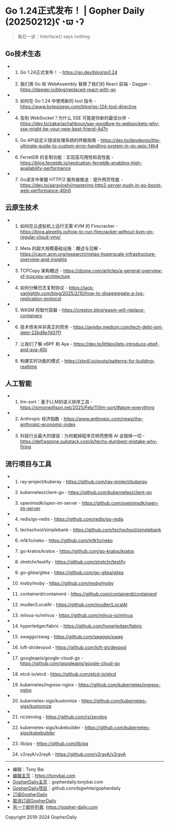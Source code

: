 # Go 1.24正式发布！ | Gopher Daily (20250212)ʕ◔ϖ◔ʔ

>每日一谚：Interface{} says nothing

## Go技术生态


- 1. Go 1.24正式发布！ - https://go.dev/blog/go1.24

- 2. 我们用 Go 和 WebAssembly 替换了我们的 React 前端 - Dagger - https://dagger.io/blog/replaced-react-with-go

- 3. 如何在 Go 1.24 中使用新的 tool 指令 - https://www.bytesizego.com/blog/go-124-tool-directive

- 4. 告别 WebSocket？为什么 SSE 可能是你新的最佳伙伴 - https://dev.to/zakariachahboun/say-goodbye-to-websockets-why-sse-might-be-your-new-best-friend-4d7n

- 5. Go API自定义错误处理系统的终极指南 - https://dev.to/devdevgo/the-ultimate-guide-to-custom-error-handling-system-in-go-apis-14h4

- 6. FerretDB 的复制功能：实现高可用性和高性能 - https://blog.ferretdb.io/replication-ferretdb-enabling-high-availability-performance

- 7. Go语言中掌握 HTTP/2 服务器推送：提升网页性能 - https://dev.to/aaravjoshi/mastering-http2-server-push-in-go-boost-web-performance-40n0


## 云原生技术


- 1. 如何在云虚拟机上运行无需 KVM 的 Firecracker - https://blog.alexellis.io/how-to-run-firecracker-without-kvm-on-regular-cloud-vms/

- 2. Meta 的超大规模基础设施：概述与见解 - https://cacm.acm.org/research/metas-hyperscale-infrastructure-overview-and-insights

- 3. TCPCopy 架构概述 - https://dzone.com/articles/a-general-overview-of-tcpcopy-architecture

- 4. 如何分解日志复制协议 - https://jack-vanlightly.com/blog/2025/2/10/how-to-disaggregate-a-log-replication-protocol

- 5. WASM 将取代容器 - https://creston.blog/wasm-will-replace-containers

- 6. 技术债务并非真正的债务 - https://avivby.medium.com/tech-debt-isnt-debt-22bd8e7d37f1

- 7. 让我们了解 eBPF 和 Aya - https://dev.to/littlejo/lets-introduce-ebpf-and-aya-40ji

- 8. 构建实时功能的模式 - https://zknill.io/posts/patterns-for-building-realtime


## 人工智能


- 1. llm-sort：基于LLM的语义排序工具 - https://simonwillison.net/2025/Feb/11/llm-sort/#atom-everything

- 2. Anthropic 经济指数 - https://www.anthropic.com/news/the-anthropic-economic-index

- 3. 科技行业最大的错误：为何裁掉程序员转而使用 AI 会毁掉一切 - https://defragzone.substack.com/p/techs-dumbest-mistake-why-firing


## 流行项目与工具


- 1. ray-project/kuberay - https://github.com/ray-project/kuberay

- 2. kubernetes/client-go - https://github.com/kubernetes/client-go

- 3. openimsdk/open-im-server - https://github.com/openimsdk/open-im-server

- 4. redis/go-redis - https://github.com/redis/go-redis

- 5. techschool/simplebank - https://github.com/techschool/simplebank

- 6. m1k1o/neko - https://github.com/m1k1o/neko

- 7. go-kratos/kratos - https://github.com/go-kratos/kratos

- 8. stretchr/testify - https://github.com/stretchr/testify

- 9. go-gitea/gitea - https://github.com/go-gitea/gitea

- 10. moby/moby - https://github.com/moby/moby

- 11. containerd/containerd - https://github.com/containerd/containerd

- 12. mudler/LocalAI - https://github.com/mudler/LocalAI

- 13. milvus-io/milvus - https://github.com/milvus-io/milvus

- 14. hyperledger/fabric - https://github.com/hyperledger/fabric

- 15. swaggo/swag - https://github.com/swaggo/swag

- 16. loft-sh/devpod - https://github.com/loft-sh/devpod

- 17. googleapis/google-cloud-go - https://github.com/googleapis/google-cloud-go

- 18. etcd-io/etcd - https://github.com/etcd-io/etcd

- 19. kubernetes/ingress-nginx - https://github.com/kubernetes/ingress-nginx

- 20. kubernetes-sigs/kustomize - https://github.com/kubernetes-sigs/kustomize

- 21. rs/zerolog - https://github.com/rs/zerolog

- 22. kubernetes-sigs/kubebuilder - https://github.com/kubernetes-sigs/kubebuilder

- 23. lib/pq - https://github.com/lib/pq

- 24. v2rayA/v2rayA - https://github.com/v2rayA/v2rayA


----

- 编辑：Tony Bai
- [编辑主页](https://tonybai.com)：https://tonybai.com
- [GopherDaily主页](https://gopherdaily.tonybai.com)：gopherdaily.tonybai.com
- [GopherDaily项目](https://github.com/bigwhite/gopherdaily)：github.com/bigwhite/gopherdaily
- [订阅GopherDaily](https://gopherdaily.tonybai.com/subscribe)
- [取消订阅GopherDaily](https://gopherdaily.tonybai.com/unsubscribe)
- [另一个邮件列表](https://gopher-daily.com): https://gopher-daily.com

Copyright 2019-2024 GopherDaily
